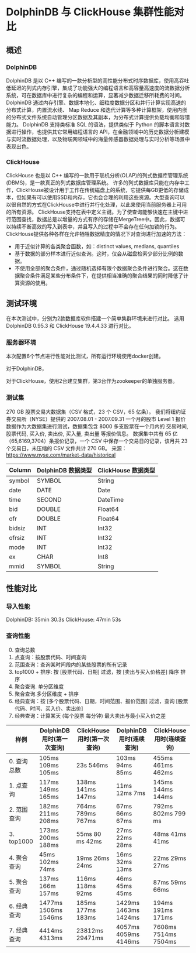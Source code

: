 
# DolphinDB 与 ClickHouse 集群性能对比

## 概述

### DolphinDB

DolphinDB 是以 C++ 编写的一款分析型的高性能分布式时序数据库，使用高吞吐低延迟的列式内存引擎，集成了功能强大的编程语言和高容量高速度的流数据分析系统，可在数据库中进行复杂的编程和运算，显著减少数据迁移所耗费的时间。
DolphinDB 通过内存引擎、数据本地化、细粒度数据分区和并行计算实现高速的分布式计算，内置流水线、 Map Reduce 和迭代计算等多种计算框架，使用内嵌的分布式文件系统自动管理分区数据及其副本，为分布式计算提供负载均衡和容错能力。
DolphinDB 支持类标准 SQL 的语法，提供类似于 Python 的脚本语言对数据进行操作，也提供其它常用编程语言的 API，在金融领域中的历史数据分析建模与实时流数据处理，以及物联网领域中的海量传感器数据处理与实时分析等场景中表现出色。

### ClickHouse

ClickHouse 也是以 C++ 编写的一款用于联机分析(OLAP)的列式数据库管理系统(DBMS)，是一款真正的列式数据库管理系统。
许多的列式数据库只能在内存中工作，ClickHouse被设计用于工作在传统磁盘上的系统，它提供每GB更低的存储成本，但如果有可以使用SSD和内存，它也会合理的利用这些资源。大型查询可以以很自然的方式在ClickHouse中进行并行化处理，以此来使用当前服务器上可用的所有资源。
ClickHouse支持在表中定义主键。为了使查询能够快速在主键中进行范围查找，数据总是以增量的方式有序的存储在MergeTree中。因此，数据可以持续不断高效的写入到表中，并且写入的过程中不会存在任何加锁的行为。
ClickHouse提供各种各样在允许牺牲数据精度的情况下对查询进行加速的方法：
- 用于近似计算的各类聚合函数，如：distinct values, medians, quantiles
- 基于数据的部分样本进行近似查询。这时，仅会从磁盘检索少部分比例的数据。
- 不使用全部的聚合条件，通过随机选择有限个数据聚合条件进行聚合。这在数据聚合条件满足某些分布条件下，在提供相当准确的聚合结果的同时降低了计算资源的使用。

## 测试环境

在本次测试中，分别为2款数据库软件搭建一个简单集群环境来进行对比。
选用 DolphinDB 0.95.3 和 ClickHouse 19.4.4.33 进行对比。

### 服务器环境

<!-- 主机：DELL OptiPlex 7060
CPU：Intel Core i7-8700（6 核 12 线程 3.20 GHz）
内存：32 GB （8GB × 4, 2666 MHz）
硬盘：2T HDD （222 MB/s 读取；210 MB/s 写入）
OS：Ubuntu 16.04 LTS -->

本次配置6个节点进行性能对比测试，所有运行环境使用docker创建。

对于DolphinDB，

对于ClickHouse，使用2台建立集群，第3台作为zookeeper的单独服务器。

### 测试集

270 GB 股票交易大数据集（CSV 格式，23 个 CSV，65 亿条）。
我们将纽约证券交易所（NYSE）提供的 2007.08.01 - 2007.09.31 一个月的股市 Level 1 报价数据作为大数据集进行测试，数据集包含 8000 多支股票在一个月内的 交易时间, 股票代码, 买入价, 卖出价, 买入量, 卖出量 等报价信息。
数据集中共有 65 亿（65,6169,3704）条报价记录，一个 CSV 中保存一个交易日的记录，该月共 23 个交易日，未压缩的 CSV 文件共计 270 GB。 来源：https://www.nyse.com/market-data/historical

| Column | DolphinDB 数据类型 | ClickHouse 数据类型 |
| ------ | ------------------ | ------------------- |
| symbol | SYMBOL             | String              |
| date   | DATE               | Date                |
| time   | SECOND             | DateTime            |
| bid    | DOUBLE             | Float64             |
| ofr    | DOUBLE             | Float64             |
| bidsiz | INT                | Int32               |
| ofrsiz | INT                | Int32               |
| mode   | INT                | Int32               |
| ex     | CHAR               | Int8                |
| mmid   | SYMBOL             | String              |


## 性能对比


### 导入性能

DolphinDB: 35min 30.3s
ClickHouse: 47min 53s


### 查询性能

0. 查询总数
1. 点查询：按股票代码、时间查询
2. 范围查询：查询某时间段内的某些股票的所有记录
3. top1000 + 排序: 按 [股票代码、日期] 过滤，按 [卖出与买入价格差] 降序 排序
4. 聚合查询. 单分区维度
5. 聚合查询.多分区维度 + 排序
6. 经典查询：按 [多个股票代码、日期，时间范围、报价范围] 过滤，查询 [股票代码、时间、买入价、卖出价]
7. 经典查询：计算某天 (每个股票 每分钟) 最大卖出与最小买入价之差


| 样例        | DolphinDB 用时(第一次查询) | ClickHouse 用时(第一次查询) | DolphinDB 用时(连续查询) | ClickHouse 用时(连续查询) |
| ----------- | -------------------------- | --------------------------- | ------------------------ | ------------------------- |
| 0. 查询总数 | 105ms  109ms  105ms        | 23s 546ms                   | 103ms  94ms  85ms        | 455ms  461ms  462ms       |
| 1. 点查询   | 117ms  149ms  165ms        | 138ms  141ms  147ms         | 11ms  12ms  7ms          | 145ms  144ms  144ms       |
| 2. 范围查询 | 182ms  211ms  208ms        | 764ms  789ms  767ms         | 67ms  66ms  67ms         | 792ms  802ms  799 ms      |
| 3. top1000  | 173ms  200ms  188ms        | 55ms  80 ms  42ms           | 27ms  22ms  28ms         | 48ms  41ms  41ms          |
| 4. 聚合查询 | 45ms  102ms  74ms          | 19ms  26ms  24ms            | 16ms  32ms  13ms         | 22ms  29ms  27ms          |
| 5. 聚合查询 | 137ms  166m  157ms         | 116ms 118ms  92ms           | 46ms  45ms  45ms         | 87ms  59ms  66ms          |
| 6. 经典查询 | 1477ms  1506ms  1546ms     | 185ms  177ms  183ms         | 1429ms  1463ms  1424ms   | 194ms  191ms 171ms        |
| 7. 经典查询 | 4414ms  4313ms             | 23812ms  29471ms            | 4057ms 4059ms 4146ms     | 7608ms  7514ms  7504ms    |


